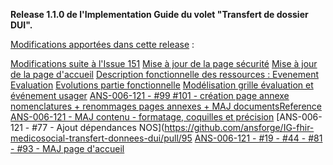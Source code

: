 **Release 1.1.0 de l'Implementation Guide du volet "Transfert de dossier DUI".**

[Modifications apportées dans cette release](https://github.com/ansforge/IG-fhir-medicosocial-transfert-donnees-dui/pulls?q=is%3Apr+is%3Aclosed+milestone%3A1.1.0-ballot) :

[Modifications suite à l'Issue 151](https://github.com/ansforge/IG-fhir-medicosocial-transfert-donnees-dui/pull/153)
[Mise à jour de la page sécurité](https://github.com/ansforge/IG-fhir-medicosocial-transfert-donnees-dui/pull/148)
[Mise à jour de la page d'accueil](https://github.com/ansforge/IG-fhir-medicosocial-transfert-donnees-dui/pull/147)
[Description fonctionnelle des ressources : Evenement Evaluation](https://github.com/ansforge/IG-fhir-medicosocial-transfert-donnees-dui/pull/146)
[Evolutions partie fonctionnelle](https://github.com/ansforge/IG-fhir-medicosocial-transfert-donnees-dui/pull/126)
[Modélisation grille évaluation et événement usager](https://github.com/ansforge/IG-fhir-medicosocial-transfert-donnees-dui/pull/123)
[ANS-006-121 - #99 #101 - création page annexe nomenclatures + renommages pages annexes + MAJ documentsReference](https://github.com/ansforge/IG-fhir-medicosocial-transfert-donnees-dui/pull/103)
[ANS-006-121 - MAJ contenu - formatage, coquilles et précision](https://github.com/ansforge/IG-fhir-medicosocial-transfert-donnees-dui/pull/102)
[ANS-006-121 - #77 - Ajout dépendances NOS](https://github.com/ansforge/IG-fhir-medicosocial-transfert-donnees-dui/pull/95
[ANS-006-121 - #19 - #44 - #81 - #93 - MAJ page d'accueil](https://github.com/ansforge/IG-fhir-medicosocial-transfert-donnees-dui/pull/94)
